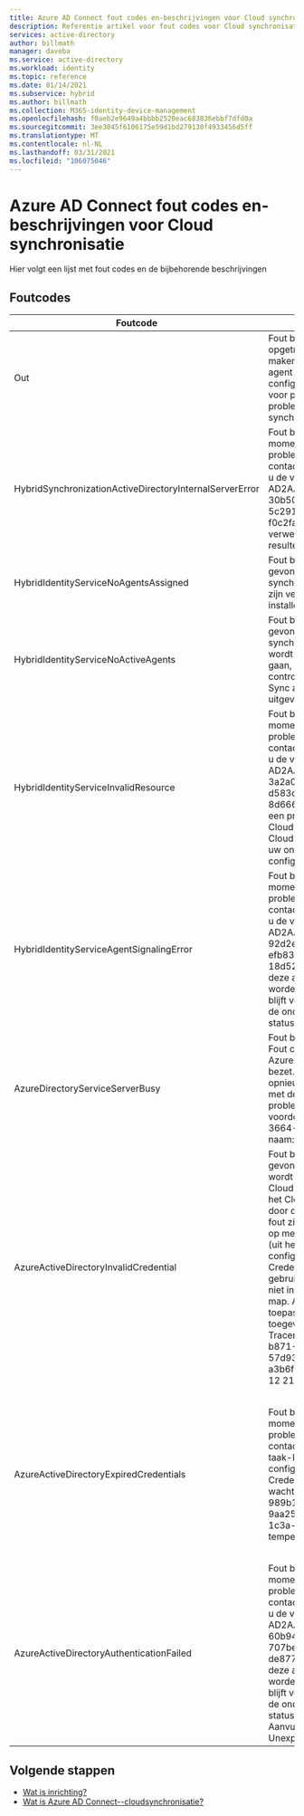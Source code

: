 ```yaml
---
title: Azure AD Connect fout codes en-beschrijvingen voor Cloud synchronisatie
description: Referentie artikel voor fout codes voor Cloud synchronisatie
services: active-directory
author: billmath
manager: daveba
ms.service: active-directory
ms.workload: identity
ms.topic: reference
ms.date: 01/14/2021
ms.subservice: hybrid
ms.author: billmath
ms.collection: M365-identity-device-management
ms.openlocfilehash: f0aeb2e9649a4bbbb2520eac683836ebbf7dfd0a
ms.sourcegitcommit: 3ee3045f6106175e59d1bd279130f4933456d5ff
ms.translationtype: MT
ms.contentlocale: nl-NL
ms.lasthandoff: 03/31/2021
ms.locfileid: "106075046"
---
```

# <a name="azure-ad-connect-cloud-sync-error-codes-and-descriptions"></a>Azure AD Connect fout codes en-beschrijvingen voor Cloud synchronisatie
Hier volgt een lijst met fout codes en de bijbehorende beschrijvingen


## <a name="error-codes"></a>Foutcodes

|Foutcode|Details|Scenario|Oplossing|
|-----|-----|-----|-----|
|Out|Fout bericht: er is een time-out opgetreden voor de aanvraag bij het maken van contact met de on-premises agent en het synchroniseren van uw configuratie. Raadpleeg de richt lijnen voor probleem oplossing voor meer problemen met betrekking tot uw Cloud synchronisatie agent.|Er is een time-out opgetreden voor de aanvraag. De huidige time-outwaarde is 10 minuten.|Raadpleeg de [richt lijnen voor probleem oplossing](how-to-troubleshoot.md)|
|HybridSynchronizationActiveDirectoryInternalServerError|Fout bericht: deze aanvraag kan op dit moment niet worden verwerkt. Als dit probleem zich blijft voordoen, neemt u contact op met de ondersteuning en geeft u de volgende taak-id op: AD2AADProvisioning. 30b500eaf9c643b2b78804e80c1421fe. 5c291d3c-d29f-4570-9d6b-f0c2fa3d5926. Aanvullende details: verwerking van de HTTP-aanvraag resulteerde in een uitzonde ring. |Kan de in SCIM-aanvraag ontvangen para meters niet verwerken naar een zoek opdracht.|Raadpleeg het HTTP-antwoord dat is geretourneerd door de eigenschap Response van deze uitzonde ring voor meer informatie.|
|HybridIdentityServiceNoAgentsAssigned|Fout bericht: er is geen actieve agent gevonden voor het domein dat u wilt synchroniseren. Controleer of de agents zijn verwijderd. Als dit het geval is, installeert u de agent opnieuw.|Er worden geen agents uitgevoerd. Er zijn waarschijnlijk agents verwijderd. Registreer een nieuwe agent.|"In dit geval wordt er geen agent weer geven die is toegewezen aan het domein in de portal.|
|HybridIdentityServiceNoActiveAgents|Fout bericht: er is geen actieve agent gevonden voor het domein dat u wilt synchroniseren. Controleer of de agent wordt uitgevoerd door naar de server te gaan, waar de agent is geïnstalleerd en controleer of ' Microsoft Azure AD Cloud Sync agent ' onder Services wordt uitgevoerd.|"Agents Luis teren niet naar het ServiceBus-eind punt. [De agent bevindt zich achter een firewall die geen verbinding met Service Bus toestaat](../../active-directory/manage-apps/application-proxy-configure-connectors-with-proxy-servers.md#use-the-outbound-proxy-server)|
|HybridIdentityServiceInvalidResource|Fout bericht: deze aanvraag kan op dit moment niet worden verwerkt. Als dit probleem zich blijft voordoen, neemt u contact op met de ondersteuning en geeft u de volgende taak-id op: AD2AADProvisioning. 3a2a0d8418f34f54a03da5b70b1f7b0c. d583d090-9cd3-4d0a-aee6-8d666658c3e9. Aanvullende details: er is een probleem met de configuratie van de Cloud synchronisatie. Registreer uw Cloud synchronisatie agent opnieuw in uw on-premises AD-domein en start de configuratie opnieuw vanuit Azure Portal.|De resource naam moet zo worden ingesteld dat deze de contact persoon van de agent weet.|Registreer uw Cloud synchronisatie agent opnieuw in uw on-premises AD-domein en start de configuratie opnieuw vanuit Azure Portal.|
|HybridIdentityServiceAgentSignalingError|Fout bericht: deze aanvraag kan op dit moment niet worden verwerkt. Als dit probleem zich blijft voordoen, neemt u contact op met de ondersteuning en geeft u de volgende taak-id op: AD2AADProvisioning. 92d2e8750f37407fa2301c9e52ad7e9b. efb835ef-62e8-42e3-B495-18d5272eb3f9. Aanvullende details: deze aanvraag kan op dit moment niet worden verwerkt. Als dit probleem zich blijft voordoen, neemt u contact op met de ondersteuning met de taak-ID (uit het status venster van uw configuratie).|Service Bus kan geen bericht verzenden naar de agent. Dit kan een storing in service bus zijn of de agent reageert niet.|Als dit probleem zich blijft voordoen, neemt u contact op met de ondersteuning met de taak-ID (uit het status venster van uw configuratie).|
|AzureDirectoryServiceServerBusy|Fout bericht: er is een fout opgetreden. Fout code: 81. Fout beschrijving: de Azure Active Directory is momenteel bezet. Deze bewerking wordt automatisch opnieuw uitgevoerd. Neem contact op met de technische ondersteuning als het probleem zich langer dan 24 uur voordoet. Tracerings-ID: 8a4ab3b5-3664-4278-ab64-9cff37fd3f4f-server naam:|Azure Active Directory is momenteel bezet.|Neem contact op met de technische ondersteuning als het probleem zich langer dan 24 uur voordoet.|
|AzureActiveDirectoryInvalidCredential|Fout bericht: er is een probleem gevonden met het service account dat wordt gebruikt om Azure AD Connect Cloud synchronisatie uit te voeren. U kunt het Cloud service-account herstellen door de instructies [hier](./how-to-troubleshoot.md)te volgen. Als de fout zich blijft voordoen, neemt u contact op met de ondersteuning met de taak-ID (uit het status venster van uw configuratie). Aanvullende fout Details: CredentialsInvalid AADSTS50034: het gebruikers account {EmailHidden} bestaat niet in de skydrive365.onmicrosoft.com-map. Als u zich wilt aanmelden bij deze toepassing, moet het account worden toegevoegd aan de Directory. Tracerings-ID: 14b63033-3bc9-4bd4-b871-5eb4b3500200 correlatie-ID: 57d93ed1-be4d-483c-997c-a3b6f03deb00-tijds tempel: 2021-01-12 21:08:29Z |Deze fout treedt op wanneer het synchronisatie service account ADToAADSyncServiceAccount niet voor komt in de Tenant. Dit kan worden veroorzaakt door onbedoeld verwijderen van het account.|Gebruik [Repair-AADCloudSyncToolsAccount](reference-powershell.md#repair-aadcloudsynctoolsaccount) om het service account te herstellen.|
|AzureActiveDirectoryExpiredCredentials|Fout bericht: deze aanvraag kan op dit moment niet worden verwerkt. Als dit probleem zich blijft voordoen, neemt u contact op met de ondersteuning met de taak-ID (uit het status venster van uw configuratie). Aanvullende fout Details: CredentialsExpired AADSTS50055: het wacht woord is verlopen. Tracerings-ID: 989b1841-dbe5-49c9-ab6c-9aa25f7b0e00 correlatie-ID: 1c69b196-1c3a-4381-9187-c84747807155-tijds tempel: 2021-01-12 20:59:31Z | De antwoord status code geeft niet aan dat geslaagd is: 401 (niet toegestaan).<br> De referenties van het AAD Sync-Service account zijn verlopen.|U kunt het Cloud service-account herstellen door de instructies op te volgen op https://go.microsoft.com/fwlink/?linkid=2150988 . Als de fout zich blijft voordoen, neemt u contact op met de ondersteuning met de taak-ID (uit het status venster van uw configuratie).  Aanvullende fout Details: de referenties van uw beheerders Azure Active Directory tenants zijn uitgewisseld voor een OAuth-token dat sindsdien is verlopen.|
|AzureActiveDirectoryAuthenticationFailed|Fout bericht: deze aanvraag kan op dit moment niet worden verwerkt. Als dit probleem zich blijft voordoen, neemt u contact op met de ondersteuning en geeft u de volgende taak-id op: AD2AADProvisioning. 60b943e88f234db2b887f8cb91dee87c. 707be0d2-c6a9-405d-a3b9-de87761dc3ac. Aanvullende details: deze aanvraag kan op dit moment niet worden verwerkt. Als dit probleem zich blijft voordoen, neemt u contact op met de ondersteuning met de taak-ID (uit het status venster van uw configuratie). Aanvullende fout Details: UnexpectedError.|Onbekende fout.|Als dit probleem zich blijft voordoen, neemt u contact op met de ondersteuning met de taak-ID (uit het status venster van uw configuratie).|

## <a name="next-steps"></a>Volgende stappen 

- [Wat is inrichting?](what-is-provisioning.md)
- [Wat is Azure AD Connect--cloudsynchronisatie?](what-is-cloud-sync.md)
